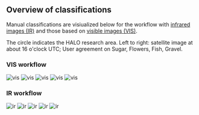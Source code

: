 ## Overview of classifications
Manual classifications are visiualized below for the workflow with [infrared images (IR)](#ir-workflow) and those based on [visible images (VIS)](#vis-workflow).

The circle indicates the HALO research area. Left to right: satellite image at about 16 o'clock UTC; User agreement on Sugar, Flowers, Fish, Gravel.

### VIS workflow
![vis](https://github.com/observingClouds/EUREC4A_manualclassifications/blob/master/figures/VIS_dailyaverage/EUREC4A_ManualClassifications_MODISAverage_instant_Page_1.jpg?raw=true)
![vis](https://github.com/observingClouds/EUREC4A_manualclassifications/blob/master/figures/VIS_dailyaverage/EUREC4A_ManualClassifications_MODISAverage_instant_Page_2.jpg?raw=true)
![vis](https://github.com/observingClouds/EUREC4A_manualclassifications/blob/master/figures/VIS_dailyaverage/EUREC4A_ManualClassifications_MODISAverage_instant_Page_3.jpg?raw=true)
![vis](https://github.com/observingClouds/EUREC4A_manualclassifications/blob/master/figures/VIS_dailyaverage/EUREC4A_ManualClassifications_MODISAverage_instant_Page_4.jpg?raw=true)
![vis](https://github.com/observingClouds/EUREC4A_manualclassifications/blob/master/figures/VIS_dailyaverage/EUREC4A_ManualClassifications_MODISAverage_instant_Page_5.jpg?raw=true)

### IR workflow
![ir](https://github.com/observingClouds/EUREC4A_manualclassifications/blob/master/figures/IR_dailyaverage/EUREC4A_ManualClassifications_IRDailyAverage_instant_Page_1.jpg?raw=true)
![ir](https://github.com/observingClouds/EUREC4A_manualclassifications/blob/master/figures/IR_dailyaverage/EUREC4A_ManualClassifications_IRDailyAverage_instant_Page_2.jpg?raw=true)
![ir](https://github.com/observingClouds/EUREC4A_manualclassifications/blob/master/figures/IR_dailyaverage/EUREC4A_ManualClassifications_IRDailyAverage_instant_Page_3.jpg?raw=true)
![ir](https://github.com/observingClouds/EUREC4A_manualclassifications/blob/master/figures/IR_dailyaverage/EUREC4A_ManualClassifications_IRDailyAverage_instant_Page_4.jpg?raw=true)
![ir](https://github.com/observingClouds/EUREC4A_manualclassifications/blob/master/figures/IR_dailyaverage/EUREC4A_ManualClassifications_IRDailyAverage_instant_Page_5.jpg?raw=true)
